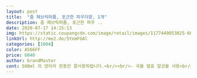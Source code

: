 ```yaml
---
layout: post 
title:  "줌 패브릭퍼퓸, 포근한 파우더향, 1개" 
description: 줌 패브릭퍼퓸, 포근한 파우 ..
date: 2020-07-17 14:15:13 
img: https://static.coupangcdn.com/image/retail/images/1177449053025-607dae64-0c15-48f5-bf2a-85cfc3862e06.jpg 
linkUrl: http://me2.do/5YnmFGAl 
categories: [1004] 
color: A566FF 
price: 6040 
author: brandMaster 
cont: 500ml 의 양이라 한동안 잘사용하렵니다.<br/><br/>☆ 곡물 발효 알코올 사용<br/>☆ 녹차,자몽종자 추출물함유<br/>☆ 암모니아 탈취는 95%<br/>그때그때 필요할때 칙칙 뿌려보니 순간 향은 강하지 않아 뿌렸나 싶었는데 은은하게 나네요.<br/><br/>당분간 환기도 시켜가며 옷이나 카펫 강쥐들 소변하는곳 등등 좀더 살펴보면서 칙칙하고 퀘퀘한 냄새제거에 사용해보렵니디.<br/><br/>써보고 알려드릴께요<br/>아직 써보진 못했지만.<br/>.<br/>포장도 완벽하고.<br/>.<br/> 용량도 괜찮으니.<br/>.<br/><br/>우리강쥐 소변방이랑 회식뒤 옷가지등에서 베여있는 냄새제거에도 뛰어날지는 모르지만 일단 화이트 머스크향 냄새도 좋아 거힐매트에 뿌려보니 의외로 은은하고 처음은 뿌렸는데 너무 안나는거 아냐 싶었는데은근한 향이라 더 좋아요.<br/><br/>좋은건 절대 아니니 공중에다 분사마시고 밑으로 뿌려서 호흡기에 흡입 안되도록 주의하셔서 사용합시다.<br/><br/>줌  페브릭 퍼퓸.<br/><br/>줌 페브릭 퍼퓸 화이트머스크향 500ml와<br/>집안 곳곳 특히 음식을 한뒤 옷등 냄새도 베이고 강아지 소변방도 좀 뿌릴려고 샀는데 두가지중 저는 뫄이트머스크향이 더 좋지만 그렇다고 파우더도 나쁘지않고 좋아요.<br/><br/>집안이나 옷등에 이상한 냄새등 제거를 위해 처음 사용해보는 이상품!<br/>탈취제도 가끔 필요도하고 정작 사두고는 사용을 안하다 꼭 필요할때는 너무 오래되어 사용을 안했는데 요즘들어 집안에서 고기나 생선등 굽고난뒤 환기를 시켜도 잔냄새는 오래가 늘 하나 사야지를 생각만하다 두가지 향으로 구매를 했어요.<br/><br/> 
---
```

 